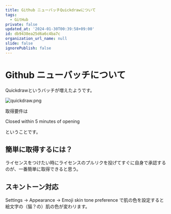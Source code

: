 ```yaml
---
title: Github ニューバッチQuickdrawについて
tags:
  - GitHub
private: false
updated_at: '2024-01-30T00:39:58+09:00'
id: db9438ea25d6a6c4ba7c
organization_url_name: null
slide: false
ignorePublish: false
---
```

# Github ニューバッチについて

Quickdrawというバッチが増えたようです。

![quickdraw.png](https://qiita-image-store.s3.ap-northeast-1.amazonaws.com/0/60417/0cbdc43b-49f7-910d-3e8b-ea0a6abf556a.png)


取得要件は

Closed within 5 minutes of opening

ということです。


## 簡単に取得するには？

ライセンスをつけたい時にライセンスのプルリクを投げてすぐに自身で承認するのが、一番簡単に取得できると思う。

## スキントーン対応

Settings → Appearance → Emoji skin tone preference で肌の色を設定すると絵文字の（猫？の）肌の色が変わリます。

